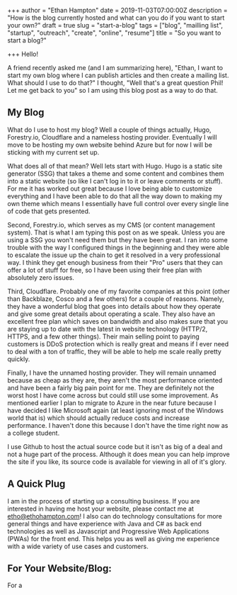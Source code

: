 +++
author = "Ethan Hampton"
date = 2019-11-03T07:00:00Z
description = "How is the blog currently hosted and what can you do if you want to start your own?"
draft = true
slug = "start-a-blog"
tags = ["blog", "mailling list", "startup", "outreach", "create", "online", "resume"]
title = "So you want to start a blog?"

+++
Hello!

A friend recently asked me (and I am summarizing here), "Ethan, I want to start my own blog where I can publish articles and then create a mailing list. What should I use to do that?" I thought, "Well that's a great question Phil! Let me get back to you" so I am using this blog post as a way to do that.

## My Blog

What do I use to host my blog? Well a couple of things actually, Hugo, Forestry.io, Cloudflare and a nameless hosting provider. Eventually I will move to be hosting my own website behind Azure but for now I will be sticking with my current set up.

What does all of that mean? Well lets start with Hugo. Hugo is a static site generator (SSG) that takes a theme and some content and combines them into a static website (so like I can't log in to it or leave comments or stuff). For me it has worked out great because I love being able to customize everything and I have been able to do that all the way down to making my own theme which means I essentially have full control over every single line of code that gets presented.

Second, Forestry.io, which serves as my CMS (or content management system). That is what I am typing this post on as we speak. Unless you are using a SSG you won't need them but they have been great. I ran into some trouble with the way I configured things in the beginning and they were able to escalate the issue up the chain to get it resolved in a very professional way. I think they get enough business from their "Pro" users that they can offer a lot of stuff for free, so I have been using their free plan with absolutely zero issues.

Third, Cloudflare. Probably one of my favorite companies at this point (other than Backblaze, Cosco and a few others) for a couple of reasons. Namely, they have a wonderful blog that goes into details about how they operate and give some great details about operating a scale. They also have an excellent free plan which saves on bandwidth and also makes sure that you are staying up to date with the latest in website technology (HTTP/2, HTTPS, and a few other things). Their main selling point to paying customers is DDoS protection which is really great and means if I ever need to deal with a ton of traffic, they will be able to help me scale really pretty quickly.

Finally, I have the unnamed hosting provider. They will remain unnamed because as cheap as they are, they aren't the most performance oriented and have been a fairly big pain point for me. They are definitely not the worst host I have come across but could still use some improvement. As mentioned earlier I plan to migrate to Azure in the near future because I have decided I like Microsoft again (at least ignoring most of the Windows world that is) which should actually reduce costs and increase performance. I haven't done this because I don't have the time right now as a college student.

I use Github to host the actual source code but it isn't as big of a deal and not a huge part of the process. Although it does mean you can help improve the site if you like, its source code is available for viewing in all of it's glory.

## A Quick Plug

I am in the process of starting up a consulting business. If you are interested in having me host your website, please contact me at etho@ethohampton.com! I also can do technology consultations for more general things and have experience with Java and C# as back end technologies as well as Javascript and Progressive Web Applications (PWAs) for the front end. This helps you as well as giving me experience with a wide variety of use cases and customers. 

## For Your Website/Blog:

For a 